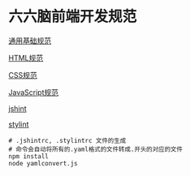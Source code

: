 # 六六脑前端开发规范

[通用基础规范](./base.md)

[HTML规范](./html.md)

[CSS规范](./css.md)

[JavaScript规范](./js.md)

[jshint](./.jshintrc)

[stylint](./.stylintrc)

``` shell
# .jshintrc, .stylintrc 文件的生成
# 命令会自动将所有的.yaml格式的文件转成.开头的对应的文件
npm install
node yamlconvert.js
```
